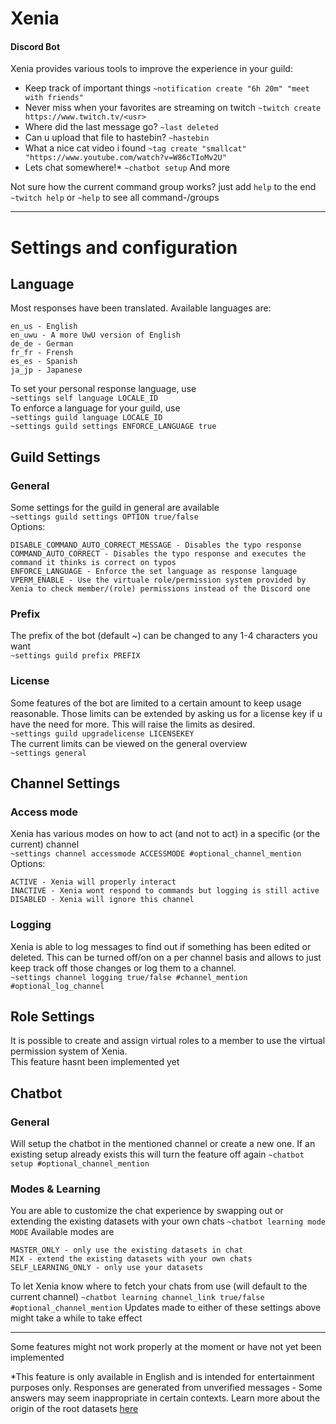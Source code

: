 # Xenia
#### Discord Bot
Xenia provides various tools to improve the experience in your guild:

- Keep track of important things
  ```~notification create "6h 20m" "meet with friends"```
- Never miss when your favorites are streaming on twitch
  ```~twitch create https://www.twitch.tv/<usr>```
- Where did the last message go?
  ```~last deleted```
- Can u upload that file to hastebin?
  ```~hastebin```
- What a nice cat video i found
  ```~tag create "smallcat" "https://www.youtube.com/watch?v=W86cTIoMv2U"```
- Lets chat somewhere!*
  ```~chatbot setup```
  And more

Not sure how the current command group works? just add `help` to the end
```~twitch help```
or ```~help``` to see all command-/groups
___
# Settings and configuration
## Language
Most responses have been translated. Available languages are:
```
en_us - English
en_uwu - A more UwU version of English
de_de - German
fr_fr - Frensh
es_es - Spanish
ja_jp - Japanese
```
To set your personal response language, use  
```~settings self language LOCALE_ID```  
To enforce a language for your guild, use  
```~settings guild language LOCALE_ID```  
```~settings guild settings ENFORCE_LANGUAGE true```
## Guild Settings
### General
Some settings for the guild in general are available  
```~settings guild settings OPTION true/false```  
Options:
```
DISABLE_COMMAND_AUTO_CORRECT_MESSAGE - Disables the typo response
COMMAND_AUTO_CORRECT - Disables the typo response and executes the command it thinks is correct on typos
ENFORCE_LANGUAGE - Enforce the set language as response language
VPERM_ENABLE - Use the virtuale role/permission system provided by Xenia to check member/(role) permissions instead of the Discord one
```
### Prefix
The prefix of the bot (default ~) can be changed to any 1-4 characters you want  
```~settings guild prefix PREFIX```
### License
Some features of the bot are limited to a certain amount to keep usage reasonable. Those limits can be extended by asking us for a license key if u have the need for more. This will raise the limits as desired.  
```~settings guild upgradelicense LICENSEKEY```  
The current limits can be viewed on the general overview  
```~settings general```
## Channel Settings
### Access mode
Xenia has various modes on how to act (and not to act) in a specific (or the current) channel  
```~settings channel accessmode ACCESSMODE #optional_channel_mention```  
Options:
```
ACTIVE - Xenia will properly interact
INACTIVE - Xenia wont respond to commands but logging is still active
DISABLED - Xenia will ignore this channel
```
### Logging
Xenia is able to log messages to find out if something has been edited or deleted. This can be turned off/on on a per channel basis and allows to just keep track off those changes or log them to a channel.  
```~settings channel logging true/false #channel_mention #optional_log_channel```
## Role Settings
It is possible to create and assign virtual roles to a member to use the virtual permission system of Xenia.  
This feature hasnt been implemented yet
## Chatbot
### General
Will setup the chatbot in the mentioned channel or create a new one. If an existing setup already exists this will turn the feature off again
```~chatbot setup #optional_channel_mention```
### Modes & Learning
You are able to customize the chat experience by swapping out or extending the existing datasets with your own chats
```~chatbot learning mode MODE```
Available modes are
```
MASTER_ONLY - only use the existing datasets in chat
MIX - extend the existing datasets with your own chats
SELF_LEARNING_ONLY - only use your datasets
```
To let Xenia know where to fetch your chats from use (will default to the current channel)
```~chatbot learning channel_link true/false #optional_channel_mention```
Updates made to either of these settings above might take a while to take effect
___
Some features might not work properly at the moment or have not yet been implemented

*This feature is only available in English and is intended for entertainment purposes only. Responses are generated from unverified messages - Some answers may seem inappropriate in certain contexts. Learn more about the origin of the root datasets [here](href="https://github.com/Horstexplorer/Xenia/blob/master/src/main/resources/d43z1.index)